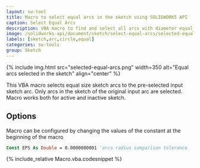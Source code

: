 ```yaml
---
layout: sw-tool
title: Macro to select equal arcs in the sketch using SOLIDWORKS API
caption: Select Equal Arcs
description: VBA macro to find and select all arcs with diameter equal to the input arc using SOLIDWORKS API
image: /solidworks-api/document/sketch/select-equal-arcs/selected-equal-arcs.png
labels: [sketch,arc,circle,equal]
categories: sw-tools
group: Sketch
---
```

{% include img.html src="selected-equal-arcs.png" width=350 alt="Equal arcs selected in the sketch" align="center" %}

This VBA macro selects equal size sketch arcs to the pre-selected input sketch arc. Only arcs in the sketch of the original input arc are selected. Macro works both for active and inactive sketch.

## Options

Macro can be configured by changing the values of the constant at the beginning of the macro

~~~ vb
Const EPS As Double = 0.0000000001 'arcs radius comparison tolerance
~~~

{% include_relative Macro.vba.codesnippet %}